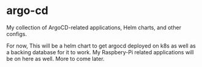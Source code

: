 # argo-cd

My collection of ArgoCD-related applications, Helm charts, and other configs.

For now, This will be a helm chart to get argocd deployed on k8s as well as a
backing database for it to work. My Raspbery-Pi related applications will be
on here as well. More to come later.
